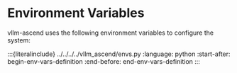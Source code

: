 # Environment Variables

vllm-ascend uses the following environment variables to configure the system:

:::{literalinclude} ../../../../vllm_ascend/envs.py
:language: python
:start-after: begin-env-vars-definition
:end-before: end-env-vars-definition
:::
